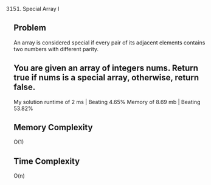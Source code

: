 3151. Special Array I

Problem
------------------------------------------------------------------------------------------------------------------------------------------------------------------------------------------------------------------------------------------------------------------------
An array is considered special if every pair of its adjacent elements contains two numbers with different parity.

You are given an array of integers nums. Return true if nums is a special array, otherwise, return false.
------------------------------------------------------------------------------------------------------------------------------------------------------------------------------------------------------------------------------------------------------------------------

My solution 
    runtime of 2 ms   | Beating 4.65%
    Memory of 8.69 mb | Beating 53.82%


Memory Complexity
------------------------------------------------------------------
O(1)

Time Complexity
------------------------------------------------------------------
O(n)
